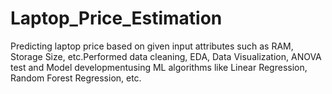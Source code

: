 # Laptop_Price_Estimation
Predicting laptop price based on given input attributes such as RAM, Storage Size, etc.Performed data cleaning, EDA, Data Visualization, ANOVA test and Model developmentusing ML algorithms like Linear Regression, Random Forest Regression, etc.
